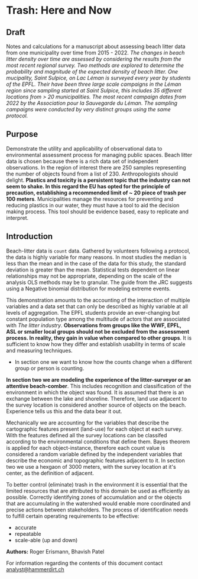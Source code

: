 # Trash: Here and Now

## Draft 

Notes and calculations for a manuscript about assessing beach litter data from one municipality over time from 2015 - 2022. *The changes in beach litter density over time are assessed by considering the results from the most recent regional survey. Two methods are explored to determine the probability and magnitude of the expected density of beach litter. One mucipality, Saint Sulpice, on Lac Léman is surveyed every year by students of the EPFL. Their have been three large scale campaigns in the Léman region since sampling started at Saint Sulpice, this includes 35 different locations from > 20 municipalities. The most recent campaign dates from 2022 by the Association pour la Sauvegarde du Léman. The sampling campaigns were conducted by very distinct groups using the same protocol.*

## Purpose

Demonstrate the utility and applicability of observational data to environmental assessment process for managing public spaces. Beach litter data is chosen because there is a rich data set of independent observations. In the region of interest there are 250 samples representing the number of objects found from a list of 230. Anthropologists should delight. __Plastics and toxicity is a persistent topic that the industry can not seem to shake. In this regard the EU has opted for the principle of precaution, establishing a recommended limit of ~ 20 piece of trash per 100 meters__. Municipalities manage the resources for preventing and reducing plastics in our water, they must have a tool to aid the decision making process. This tool should be evidence based, easy to replicate and interpret.

## Introduction

Beach-litter data is `count` data. Gathered by volunteers following a protocol, the data is highly variable for many reasons. In most studies the median is less than the mean and in the case of the data for this study, the standard deviation is greater than the mean. Statistical tests dependent on linear relationships may not be appropriate, depending on the scale of the analysis OLS methods may be to granular. The guide from the JRC suggests using a Negative binomial distribution for modeling extreme events.

This demonstration amounts to the accounting of the interaction of multiple variables and a data set that can only be described as highly variable at all levels of aggregation. The EPFL students provide an ever-changing but constant population type among the multitude of actors that are associated with  _The litter industry_. __Observations from groups like the WWF, EPFL, ASL or smaller local groups should not be excluded from the assessment process. In reality, they gain in value when compared to other groups__. It is sufficient to know how they differ and establish usability in terms of scale and measuring techniques.

* In section one we want to know how the counts change when a different group or person is counting.  

__In section two we are modeling the experience of the litter-surveyor or an attentive beach-comber__. This includes recognition and classification of the environment in which the object was found.  It is assumed that there is an exchange between the lake and shoreline. Therefore, land use adjacent to the survey location is considered another source of objects on the beach. Experience tells us this and the data bear it out. 

Mechanically we are accounting for the variables that describe the cartographic features present (land-use) for each object at each survey. With the features defined all the survey locations can be classifed according to the environmental conditions that define them. Bayes theorem is applied for each object-instance, therefore each count value is considered a random variable defined by the independent variables that describe the economic and topographic features adjacent to it. In section two we use a hexgaon of 3000 meters, with the survey location at it's center, as the definition of adjacent.

To better control (eliminate) trash in the environment it is essential that the limited resources that are attributed to this domain be used as efficiently as possible. Correctly identifying zones of accumulation and or the objects that are accumulating in the watershed would enable more coordinated and precise actions between stakeholders. The process of identification needs to fulfill certain operating requirements to be effective:

* accurate
* repeatable
* scale-able (up and down)

__Authors:__ Roger Erismann, Bhavish Patel

For information regarding the contents of this document contact analyst@hammerdirt.ch
